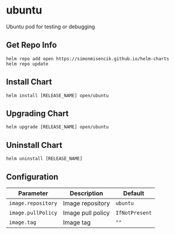 # ubuntu

Ubuntu pod for testing or debugging

## Get Repo Info

```console
helm repo add open https://simonmisencik.github.io/helm-charts
helm repo update
```

## Install Chart

```console
helm install [RELEASE_NAME] open/ubuntu
```

## Upgrading Chart

```console
helm upgrade [RELEASE_NAME] open/ubuntu
```

## Uninstall Chart

```console
helm uninstall [RELEASE_NAME]
```

## Configuration

| Parameter | Description | Default |
|-----------|-------------|---------|
| `image.repository` | Image repository | `ubuntu` |
| `image.pullPolicy` | Image pull policy | `IfNotPresent` |
| `image.tag` | Image tag | `""` |
